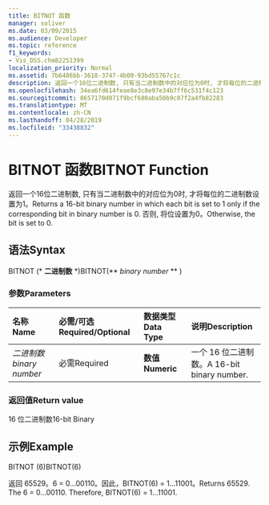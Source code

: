 ```yaml
---
title: BITNOT 函数
manager: soliver
ms.date: 03/09/2015
ms.audience: Developer
ms.topic: reference
f1_keywords:
- Vis_DSS.chm82251399
localization_priority: Normal
ms.assetid: 7b6486bb-3618-3747-4b00-93bd55767c1c
description: 返回一个16位二进制数, 只有当二进制数中的对应位为0时, 才将每位的二进制数设置为1。 否则, 将位设置为0。
ms.openlocfilehash: 34ea6fd614feae8e3c8e97e34b7ff6c531f4c123
ms.sourcegitcommit: 8657170d071f9bcf680aba50b9c07f2a4fb82283
ms.translationtype: MT
ms.contentlocale: zh-CN
ms.lasthandoff: 04/28/2019
ms.locfileid: "33438832"
---
```

# <a name="bitnot-function"></a><span data-ttu-id="0f728-104">BITNOT 函数</span><span class="sxs-lookup"><span data-stu-id="0f728-104">BITNOT Function</span></span>

<span data-ttu-id="0f728-105">返回一个16位二进制数, 只有当二进制数中的对应位为0时, 才将每位的二进制数设置为1。</span><span class="sxs-lookup"><span data-stu-id="0f728-105">Returns a 16-bit binary number in which each bit is set to 1 only if the corresponding bit in binary number is 0.</span></span> <span data-ttu-id="0f728-106">否则, 将位设置为0。</span><span class="sxs-lookup"><span data-stu-id="0f728-106">Otherwise, the bit is set to 0.</span></span>
  
## <a name="syntax"></a><span data-ttu-id="0f728-107">语法</span><span class="sxs-lookup"><span data-stu-id="0f728-107">Syntax</span></span>

<span data-ttu-id="0f728-108">BITNOT (\* **二进制数** \*)</span><span class="sxs-lookup"><span data-stu-id="0f728-108">BITNOT(\*\* *binary number* \*\* )</span></span> 
  
### <a name="parameters"></a><span data-ttu-id="0f728-109">参数</span><span class="sxs-lookup"><span data-stu-id="0f728-109">Parameters</span></span>

|<span data-ttu-id="0f728-110">**名称**</span><span class="sxs-lookup"><span data-stu-id="0f728-110">**Name**</span></span>|<span data-ttu-id="0f728-111">**必需/可选**</span><span class="sxs-lookup"><span data-stu-id="0f728-111">**Required/Optional**</span></span>|<span data-ttu-id="0f728-112">**数据类型**</span><span class="sxs-lookup"><span data-stu-id="0f728-112">**Data Type**</span></span>|<span data-ttu-id="0f728-113">**说明**</span><span class="sxs-lookup"><span data-stu-id="0f728-113">**Description**</span></span>|
|:-----|:-----|:-----|:-----|
| <span data-ttu-id="0f728-114">_二进制数_</span><span class="sxs-lookup"><span data-stu-id="0f728-114">_binary number_</span></span> <br/> |<span data-ttu-id="0f728-115">必需</span><span class="sxs-lookup"><span data-stu-id="0f728-115">Required</span></span>  <br/> |<span data-ttu-id="0f728-116">**数值**</span><span class="sxs-lookup"><span data-stu-id="0f728-116">**Numeric**</span></span> <br/> |<span data-ttu-id="0f728-117">一个 16 位二进制数。</span><span class="sxs-lookup"><span data-stu-id="0f728-117">A 16-bit binary number.</span></span>  <br/> |
   
### <a name="return-value"></a><span data-ttu-id="0f728-118">返回值</span><span class="sxs-lookup"><span data-stu-id="0f728-118">Return value</span></span>

<span data-ttu-id="0f728-119">16 位二进制数</span><span class="sxs-lookup"><span data-stu-id="0f728-119">16-bit Binary</span></span>
  
## <a name="example"></a><span data-ttu-id="0f728-120">示例</span><span class="sxs-lookup"><span data-stu-id="0f728-120">Example</span></span>

<span data-ttu-id="0f728-121">BITNOT (6)</span><span class="sxs-lookup"><span data-stu-id="0f728-121">BITNOT(6)</span></span>
  
<span data-ttu-id="0f728-p103">返回 65529。6 = 0...00110。因此，BITNOT(6) = 1...11001。</span><span class="sxs-lookup"><span data-stu-id="0f728-p103">Returns 65529. The 6 = 0...00110. Therefore, BITNOT(6) = 1...11001.</span></span>
  

